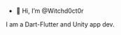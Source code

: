 - 👋 Hi, I’m @Witchd0ct0r

I am a Dart-Flutter and Unity app dev. 


<!---
Witchd0ct0r/Witchd0ct0r is a ✨ special ✨ repository because its `README.md` (this file) appears on your GitHub profile.
You can click the Preview link to take a look at your changes.
--->
